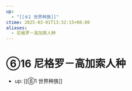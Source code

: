 ```yaml
---
up:
  - "[[⑥1 世界种族]]"
ctime: 2025-03-01T13:32:15+08:00
aliases:
  - 尼格罗－高加索人种
---
```


# ⑥16 尼格罗－高加索人种

- up: [[⑥1 世界种族]]
